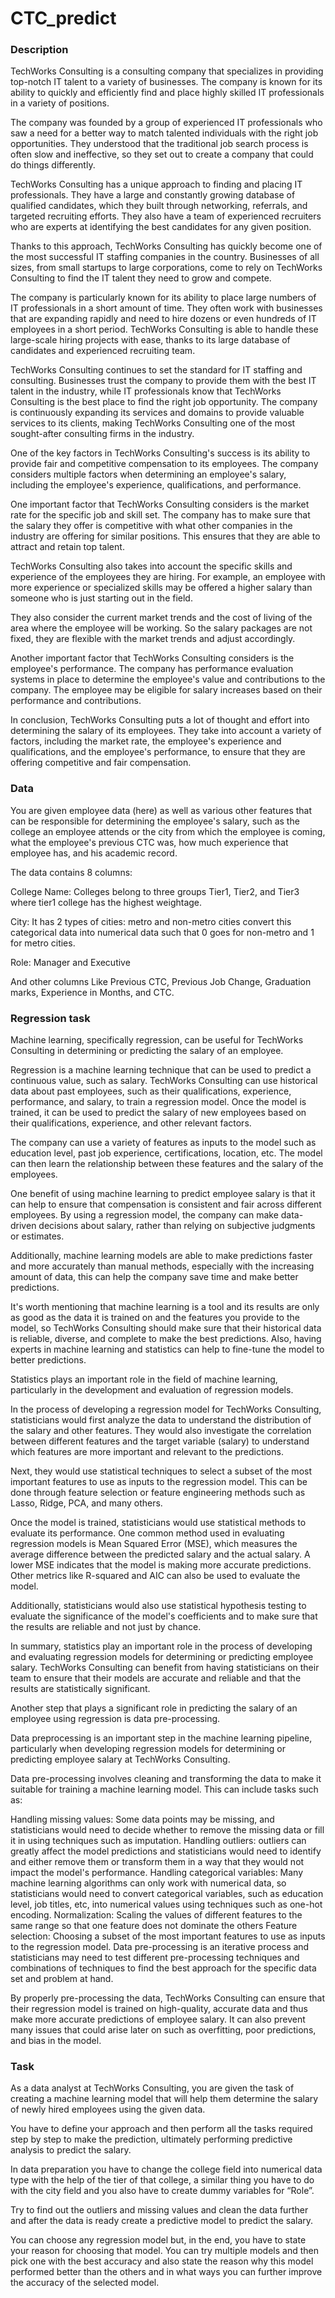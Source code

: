 # CTC_predict 

### Description
TechWorks Consulting is a consulting company that specializes in providing top-notch IT talent to a variety of businesses. The company is known for its ability to quickly and efficiently find and place highly skilled IT professionals in a variety of positions.

The company was founded by a group of experienced IT professionals who saw a need for a better way to match talented individuals with the right job opportunities. They understood that the traditional job search process is often slow and ineffective, so they set out to create a company that could do things differently.

TechWorks Consulting has a unique approach to finding and placing IT professionals. They have a large and constantly growing database of qualified candidates, which they built through networking, referrals, and targeted recruiting efforts. They also have a team of experienced recruiters who are experts at identifying the best candidates for any given position. 
 
Thanks to this approach, TechWorks Consulting has quickly become one of the most successful IT staffing companies in the country. Businesses of all sizes, from small startups to large corporations, come to rely on TechWorks Consulting to find the IT talent they need to grow and compete.

The company is particularly known for its ability to place large numbers of IT professionals in a short amount of time. They often work with businesses that are expanding rapidly and need to hire dozens or even hundreds of IT employees in a short period. TechWorks Consulting is able to handle these large-scale hiring projects with ease, thanks to its large database of candidates and experienced recruiting team.

TechWorks Consulting continues to set the standard for IT staffing and consulting. Businesses trust the company to provide them with the best IT talent in the industry, while IT professionals know that TechWorks Consulting is the best place to find the right job opportunity. The company is continuously expanding its services and domains to provide valuable services to its clients, making TechWorks Consulting one of the most sought-after consulting firms in the industry.

One of the key factors in TechWorks Consulting's success is its ability to provide fair and competitive compensation to its employees. The company considers multiple factors when determining an employee's salary, including the employee's experience, qualifications, and performance.

One important factor that TechWorks Consulting considers is the market rate for the specific job and skill set. The company has to make sure that the salary they offer is competitive with what other companies in the industry are offering for similar positions. This ensures that they are able to attract and retain top talent.

TechWorks Consulting also takes into account the specific skills and experience of the employees they are hiring. For example, an employee with more experience or specialized skills may be offered a higher salary than someone who is just starting out in the field.

They also consider the current market trends and the cost of living of the area where the employee will be working. So the salary packages are not fixed, they are flexible with the market trends and adjust accordingly.

Another important factor that TechWorks Consulting considers is the employee's performance. The company has performance evaluation systems in place to determine the employee's value and contributions to the company. The employee may be eligible for salary increases based on their performance and contributions.

In conclusion, TechWorks Consulting puts a lot of thought and effort into determining the salary of its employees. They take into account a variety of factors, including the market rate, the employee's experience and qualifications, and the employee's performance, to ensure that they are offering competitive and fair compensation.



### Data
You are given employee data (here) as well as various other features that can be responsible for determining the employee's salary, such as the college an employee attends or the city from which the employee is coming, what the employee's previous CTC was, how much experience that employee has, and his academic record.

The data contains 8 columns:

College Name: Colleges belong to three groups Tier1, Tier2, and Tier3 where tier1 college has the highest weightage.

City: It has 2 types of cities: metro and non-metro cities convert this categorical data into numerical data such that 0 goes for non-metro and 1 for metro cities.

Role: Manager and Executive

And other columns Like Previous CTC, Previous Job Change, Graduation marks, Experience in Months, and CTC.



### Regression task
Machine learning, specifically regression, can be useful for TechWorks Consulting in determining or predicting the salary of an employee.

Regression is a machine learning technique that can be used to predict a continuous value, such as salary. TechWorks Consulting can use historical data about past employees, such as their qualifications, experience, performance, and salary, to train a regression model. Once the model is trained, it can be used to predict the salary of new employees based on their qualifications, experience, and other relevant factors.

The company can use a variety of features as inputs to the model such as education level, past job experience, certifications, location, etc. The model can then learn the relationship between these features and the salary of the employees.

One benefit of using machine learning to predict employee salary is that it can help to ensure that compensation is consistent and fair across different employees. By using a regression model, the company can make data-driven decisions about salary, rather than relying on subjective judgments or estimates.

Additionally, machine learning models are able to make predictions faster and more accurately than manual methods, especially with the increasing amount of data, this can help the company save time and make better predictions.

It's worth mentioning that machine learning is a tool and its results are only as good as the data it is trained on and the features you provide to the model, so TechWorks Consulting should make sure that their historical data is reliable, diverse, and complete to make the best predictions. Also, having experts in machine learning and statistics can help to fine-tune the model to better predictions.

Statistics plays an important role in the field of machine learning, particularly in the development and evaluation of regression models.

In the process of developing a regression model for TechWorks Consulting, statisticians would first analyze the data to understand the distribution of the salary and other features. They would also investigate the correlation between different features and the target variable (salary) to understand which features are more important and relevant to the predictions.

Next, they would use statistical techniques to select a subset of the most important features to use as inputs to the regression model. This can be done through feature selection or feature engineering methods such as Lasso, Ridge, PCA, and many others.

Once the model is trained, statisticians would use statistical methods to evaluate its performance. One common method used in evaluating regression models is Mean Squared Error (MSE), which measures the average difference between the predicted salary and the actual salary. A lower MSE indicates that the model is making more accurate predictions. Other metrics like R-squared and AIC can also be used to evaluate the model.

Additionally, statisticians would also use statistical hypothesis testing to evaluate the significance of the model's coefficients and to make sure that the results are reliable and not just by chance.

In summary, statistics play an important role in the process of developing and evaluating regression models for determining or predicting employee salary. TechWorks Consulting can benefit from having statisticians on their team to ensure that their models are accurate and reliable and that the results are statistically significant.

Another step that plays a significant role in predicting the salary of an employee using regression is data pre-processing.

Data preprocessing is an important step in the machine learning pipeline, particularly when developing regression models for determining or predicting employee salary at TechWorks Consulting.

Data pre-processing involves cleaning and transforming the data to make it suitable for training a machine learning model. This can include tasks such as:

Handling missing values: Some data points may be missing, and statisticians would need to decide whether to remove the missing data or fill it in using techniques such as imputation.
Handling outliers: outliers can greatly affect the model predictions and statisticians would need to identify and either remove them or transform them in a way that they would not impact the model's performance.
Handling categorical variables: Many machine learning algorithms can only work with numerical data, so statisticians would need to convert categorical variables, such as education level, job titles, etc, into numerical values using techniques such as one-hot encoding.
Normalization: Scaling the values of different features to the same range so that one feature does not dominate the others
Feature selection: Choosing a subset of the most important features to use as inputs to the regression model.
Data pre-processing is an iterative process and statisticians may need to test different pre-processing techniques and combinations of techniques to find the best approach for the specific data set and problem at hand.

By properly pre-processing the data, TechWorks Consulting can ensure that their regression model is trained on high-quality, accurate data and thus make more accurate predictions of employee salary. It can also prevent many issues that could arise later on such as overfitting, poor predictions, and bias in the model.



### Task
As a data analyst at TechWorks Consulting, you are given the task of creating a machine learning model that will help them determine the salary of newly hired employees using the given data.

You have to define your approach and then perform all the tasks required step by step to make the prediction, ultimately performing predictive analysis to predict the salary.

In data preparation you have to change the college field into numerical data type with the help of the tier of that college, a similar thing you have to do with the city field and you also have to create dummy variables for “Role”.

Try to find out the outliers and missing values and clean the data further and after the data is ready create a predictive model to predict the salary.

You can choose any regression model but, in the end, you have to state your reason for choosing that model. You can try multiple models and then pick one with the best accuracy and also state the reason why this model performed better than the others and in what ways you can further improve the accuracy of the selected model.

